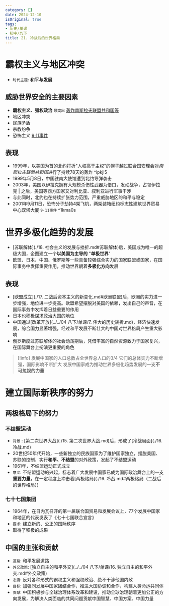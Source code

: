 ```yaml
---
category: []
date: 2024-12-10
isOriginal: true
tags:
- 历史/单课
- 初中/九下
title: 21. 冷战后的世界格局
---
```

# 霸权主义与地区冲突
- `时代主题`: **和平与发展**
## 威胁世界安全的主要因素
- **霸权主义、强权政治** `最突出` [轰炸南斯拉夫联盟共和国等](#^ipkjl5)
- 地区冲突
- 民族矛盾
- 宗教纷争
- 恐怖主义 [9·11事件](#^1kma0s)
## 表现
- 1999年，以美国为首的北约打折"人权高于主权"的幌子越过联合国安理会对*南斯拉夫联盟共和国*进行了持续78天的轰炸 ^ipkjl5
- 1999年5月8日，中国驻南大使馆遭到北约导弹袭击
- 2003年，美国以伊拉克拥有大规模杀伤性武器为借口，发动战争，占领伊拉克 | 之后，美国等西方国家又对利比亚、叙利亚进行军事干涉
- 与此同时，北约也在持续扩张势力范围，严重威胁地区的和平与稳定
- 2001年9月11日，恐怖分子劫持4架飞机，两架装箱纽约标志性建筑世界贸易中心双塔大厦 `9·11事件` ^1kma0s
# 世界多极化趋势的发展
- [苏联解体](./18. 社会主义的发展与挫折.md#苏联解体)后，美国成为唯一的超级大国，企图建立一个**以美国为主导的** "**单极世界**"
- 欧盟、日本、中国、俄罗斯等一些具备较强综合实力的国家联盟或国家，在国际事务中发挥重要作用，推动世界朝着**多极化方向**发展
## 表现
-  [欧盟成立](./17. 二战后资本主义的新变化.md#欧洲联盟)后，欧洲的实力进一步增强，地位进一步提高。欧盟希望摆脱对美国的依赖，发出自己的声音，在国际事务中发挥着日益重要的作用
- 日本也积极谋求政治大国的地位
- 中国通过[改革开放](../../04 八下/单课/7. 伟大的历史转折.md)，经济快速发展，综合国力显著增强，经过和平发展不断壮大的中国对世界格局产生重大影响
- 俄罗斯度过苏联解体的社会动荡期后，凭借丰富的自然资源致力于国家复兴，在国际舞台上扮演更重要的角色
> [!info] 
> 发展中国家的人口总数占全世界总人口的3/4
> 它们的总体实力不断增强，国际影响不断扩大
> 发展中国家成为推动世界多极化趋势发展的一支**不可忽视的力量**
# 建立国际新秩序的努力
## 两极格局下的努力
### 不结盟运动
- `背景` : [第二次世界大战](./15. 第二次世界大战.md)后，形成了[冷战局面](./16. 冷战.md)
- 20世纪50年代开始，一些新独立的民族国家为了维护国家独立，摆脱美国、苏联的控制，实行**和平、不结盟**的对外政策，发起了不结盟运动
- 1961年，不结盟运动正式成立
- `意义`: 不结盟运动的兴起，标志着广大发展中国家已成为国际政治舞台上的一支**重要力量**，在一定程度上冲击着[两极格局](./16. 冷战.md#两极格局（二战后的世界格局）)
### 七十七国集团
- 1964年，在日内瓦召开的第一届联合国贸易和发展会议上，77个发展中国家和地区的代表发表了《七十七国联合宣言》
- `要求`: 建立新的、公正的国际秩序
- 取得了积极的成果
## 中国的主张和贡献
- `道路`: 和平发展道路
- `外交政策`: [独立自主的和平外交](../../04 八下/单课/16. 独立自主的和平外交.md#外交政策)
- `态度`: 反对各种形式的霸权主义和强权政治、绝不干涉他国内政
- `目标`: 加强同发展中国家团结合作，推进大国协调和合作，构建人类命运共同体
- `贡献`: 中国积极参与全球治理体系改革和建设，推动全球治理朝着更加公正的方向发展，为解决人类面临的共同问题贡献中国智慧、中国方案、中国力量
